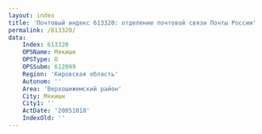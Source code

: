 ```yaml
---
layout: index
title: 'Почтовый индекс 613320: отделение почтовой связи Почты России'
permalink: /613320/
data:
    Index: 613320
    OPSName: Мякиши
    OPSType: О
    OPSSubm: 612099
    Region: 'Кировская область'
    Autonom: ''
    Area: 'Верхошижемский район'
    City: Мякиши
    City1: ''
    ActDate: '20051018'
    IndexOld: ''
---
```

